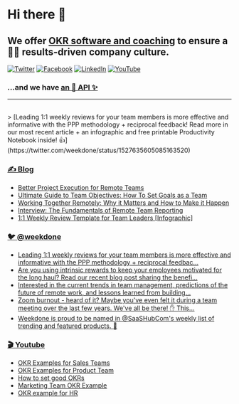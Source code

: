# Hi there 👋
## We offer [OKR software and coaching](https://weekdone.com/) to ensure a 👩‍💻 results-driven company culture.
[![Twitter](https://img.shields.io/badge/Twitter-%231DA1F2.svg?logo=Twitter&logoColor=white)](https://twitter.com/weekdone) [![Facebook](https://img.shields.io/badge/Facebook-%231877F2.svg?logo=Facebook&logoColor=white)](https://facebook.com/weekdone) [![LinkedIn](https://img.shields.io/badge/LinkedIn-%230077B5.svg?logo=linkedin&logoColor=white)](https://linkedin.com/company/weekdone) [![YouTube](https://img.shields.io/badge/YouTube-%23FF0000.svg?logo=YouTube&logoColor=white)](https://youtube.com/user/weekdone) 
### ...and we have [an 🧙 API ✨](https://weekdone.com/developer)

***

<!-- TWEET:START --><br /> > [Leading 1:1 weekly reviews for your team members is more effective and informative with the PPP methodology + reciprocal feedback! Read more in our most recent article + an infographic and free printable Productivity Notebook inside! 👍](https://twitter.com/weekdone/status/1527635605085163520)<br /><!-- TWEET:END -->

### [✍ Blog](https://blog.weekdone.com/)
<!-- BLOG-POST-LIST:START -->
- [Better Project Execution for Remote Teams](https://blog.weekdone.com/project-execution-remote-teams/)
- [Ultimate Guide to Team Objectives: How To Set Goals as a Team](https://blog.weekdone.com/team-objectives/)
- [Working Together Remotely: Why it Matters and How to Make it Happen](https://blog.weekdone.com/working-together-remotely/)
- [Interview: The Fundamentals of Remote Team Reporting](https://blog.weekdone.com/fundamentals-of-remote-team-reporting/)
- [1:1 Weekly Review Template for Team Leaders [Infographic]](https://blog.weekdone.com/weekly-review-template-for-team-managers/)
<!-- BLOG-POST-LIST:END -->

### [🐦 @weekdone](https://twitter.com/weekdone) 
<!-- TWITTER:START -->
- [Leading 1:1 weekly reviews for your team members is more effective and informative with the PPP methodology + reciprocal feedbac...](https://twitter.com/weekdone/status/1527635605085163520)
- [Are you using intrinsic rewards to keep your employees motivated for the long haul? Read our recent blog post sharing the benefi...](https://twitter.com/weekdone/status/1522592360865366017)
- [Interested in the current trends in team management, predictions of the future of remote work, and lessons learned from building...](https://twitter.com/weekdone/status/1517488834073792513)
- [Zoom burnout - heard of it? Maybe you&#39;ve even felt it during a team meeting over the last few years. We&#39;ve all be there! ✋ This...](https://twitter.com/weekdone/status/1504835372538335233)
- [Weekdone is proud to be named in @SaaSHubCom&#39;s weekly list of trending and featured products. 🎯](https://twitter.com/weekdone/status/1504734415842336771)
<!-- TWITTER:END -->

###  [🎬 Youtube](https://youtube.com/user/weekdone) 
<!-- YOUTUBE:START -->
- [OKR Examples for Sales Teams](https://www.youtube.com/watch?v=1pnPr9YYLmM)
- [OKR Examples for Product Team](https://www.youtube.com/watch?v=nWkkWyq5td8)
- [How to set good OKRs](https://www.youtube.com/watch?v=l6tJJwoA1HY)
- [Marketing Team OKR Example](https://www.youtube.com/watch?v=-ojNTWKQgWk)
- [OKR example for HR](https://www.youtube.com/watch?v=oLgJ6nIHPH0)
<!-- YOUTUBE:END -->

<!--

**Here are some ideas to get you started:**

🙋‍♀️ A short introduction - what is your organization all about?
🌈 Contribution guidelines - how can the community get involved?
👩‍💻 Useful resources - where can the community find your docs? Is there anything else the community should know?
🍿 Fun facts - what does your team eat for breakfast?
🧙 Remember, you can do mighty things with the power of [Markdown](https://docs.github.com/github/writing-on-github/getting-started-with-writing-and-formatting-on-github/basic-writing-and-formatting-syntax)
-->
